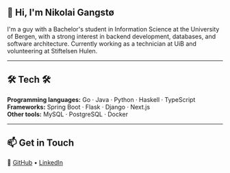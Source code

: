 ## 👋 Hi, I'm Nikolai Gangstø

<!--
**nikolaihg/nikolaihg** is a ✨ _special_ ✨ repository because its `README.md` (this file) appears on your GitHub profile.

Here are some ideas to get you started:

- 🔭 I’m currently working on ...
- 🌱 I’m currently learning ...
- 👯 I’m looking to collaborate on ...
- 🤔 I’m looking for help with ...
- 💬 Ask me about ...
- 📫 How to reach me: ...
- 😄 Pronouns: ...
- ⚡ Fun fact: ...
-->



I'm a guy with a Bachelor's student in Information Science at the University of Bergen, with a strong interest in backend development, databases, and software architecture. Currently working as a technician at UiB and volunteering at Stiftelsen Hulen.

---

## 🛠️ Tech  🛠️

**Programming languages:** Go · Java · Python · Haskell · TypeScript  
**Frameworks:** Spring Boot · Flask · Django · Next.js  
**Other tools:** MySQL · PostgreSQL · Docker

---

## 📫 Get in Touch

🔗 [GitHub](https://github.com/nikolaihg) • [LinkedIn](https://www.linkedin.com/in/nikolai-gangst%C3%B8/)
